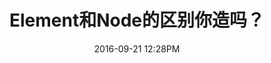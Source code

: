 ---
layout: post_layout
title:  "Element和Node的区别你造吗？"
date:   2016-09-21 12:28PM
categories: jekyll update
type: 2
summary: "我们经常使用document.getElementById去获取DOM中的元素，也会使用childNodes来获取子节点。那么Element和Node区别是什么？什么又是HTMLCollection,HTMLElement,和NodeList呢？"
icon: "js-icon.jpg"
---
